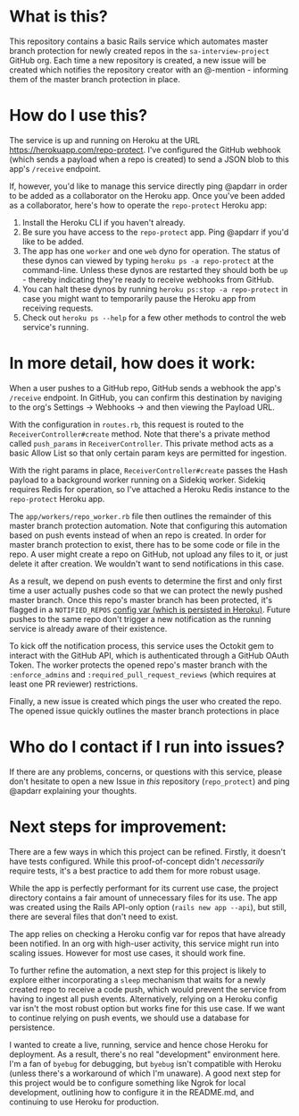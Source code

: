 # What is this? 

This repository contains a basic Rails service which automates master branch protection for newly created repos in the `sa-interview-project` GitHub org. Each time a new repository is created, a new issue will be created which notifies the repository creator with an @-mention - informing them of the master branch protection in place. 

# How do I use this?

The service is up and running on Heroku at the URL https://herokuapp.com/repo-protect. I've configured the GitHub webhook (which sends a payload when a repo is created) to send a JSON blob to this app's `/receive` endpoint. 

If, however, you'd like to manage this service directly ping @apdarr in order to be added as a collaborator on the Heroku app. Once you've been added as a collaborator, here's how to operate the `repo-protect` Heroku app: 

1. Install the Heroku CLI if you haven't already.
2. Be sure you have access to the `repo-protect` app. Ping @apdarr if you'd like to be added.
3. The app has one `worker` and one `web` dyno for operation. The status of these dynos can viewed by typing `heroku ps -a repo-protect` at the command-line. Unless these dynos are restarted they should both be `up` - thereby indicating they're ready to receive webhooks from GitHub. 
4. You can halt these dynos by running `heroku ps:stop -a repo-protect` in case you might want to temporarily pause the Heroku app from receiving requests. 
5. Check out `heroku ps --help` for a few other methods to control the web service's running.

# In more detail, how does it work:

When a user pushes to a GitHub repo, GitHub sends a webhook the app's `/receive` endpoint. In GitHub, you can confirm this destination by naviging to the org's Settings -> Webhooks -> and then viewing the Payload URL. 

With the configuration in `routes.rb`, this request is routed to the `ReceiverController#create` method. Note that there's a private method called `push_params` in `ReceiverController`. This private method acts as a basic Allow List so that only certain param keys are permitted for ingestion. 

With the right params in place, `ReceiverController#create` passes the Hash payload to a background worker running on a Sidekiq worker. Sidekiq requires Redis for operation, so I've attached a Heroku Redis instance to the `repo-protect` Heroku app. 

The `app/workers/repo_worker.rb` file then outlines the remainder of this master branch protection automation. Note that configuring this automation based on push events instead of when an repo is created. In order for master branch protection to exist, there has to be some code or file in the repo. A user might create a repo on GitHub, not upload any files to it, or just delete it after creation. We wouldn't want to send notifications in this case. 

As a result, we depend on push events to determine the first and only first time a user actually pushes code so that we can protect the newly pushed master branch. Once this repo's master branch has been protected, it's flagged in a `NOTIFIED_REPOS` [config var (which is persisted in Heroku)](https://devcenter.heroku.com/articles/config-vars). Future pushes to the same repo don't trigger a new notification as the running service is already aware of their existence. 

To kick off the notification process, this service uses the Octokit gem to interact with the GitHub API, which is authenticated through a GitHub OAuth Token. The worker protects the opened repo's master branch with the `:enforce_admins` and `:required_pull_request_reviews` (which requires at least one PR reviewer) restrictions.

Finally, a new issue is created which pings the user who created the repo. The opened issue quickly outlines the master branch protections in place 

# Who do I contact if I run into issues?

If there are any problems, concerns, or questions with this service, please don't hesitate to open a new Issue in _this_ repository (`repo_protect`) and ping @apdarr explaining your thoughts. 

# Next steps for improvement:

There are a few ways in which this project can be refined. Firstly, it doesn't have tests configured. While this proof-of-concept didn't _necessarily_ require tests, it's a best practice to add them for more robust usage. 

While the app is perfectly performant for its current use case, the project directory contains a fair amount of unnecessary files for its use. The app was created using the Rails API-only option (`rails new app --api`), but still, there are several files that don't need to exist. 

The app relies on checking a Heroku config var for repos that have already been notified. In an org with high-user activity, this service might run into scaling issues. However for most use cases, it should work fine. 

To further refine the automation, a next step for this project is likely to explore either incorporating a `sleep` mechanism that waits for a newly created repo to receive a code push, which would prevent the service from having to ingest all push events. Alternatively, relying on a Heroku config var isn't the most robust option but works fine for this use case. If we want to continue relying on push events, we should use a database for persistence.

I wanted to create a live, running, service and hence chose Heroku for deployment. As a result, there's no real "development" environment here. I'm a fan of `byebug` for debugging, but `byebug` isn't compatible with Heroku (unless there's a workaround of which I'm unaware). A good next step for this project would be to configure something like Ngrok for local development, outlining how to configure it in the README.md, and continuing to use Heroku for production.